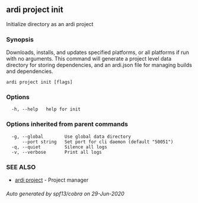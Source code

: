 ## ardi project init

Initialize directory as an ardi project

### Synopsis


Downloads, installs, and updates specified platforms, or all platforms if run with no arguments. This command will generate a project level data directory for storing dependencies, and an ardi.json file for managing builds and dependencies.

```
ardi project init [flags]
```

### Options

```
  -h, --help   help for init
```

### Options inherited from parent commands

```
  -g, --global        Use global data directory
      --port string   Set port for cli daemon (default "50051")
  -q, --quiet         Silence all logs
  -v, --verbose       Print all logs
```

### SEE ALSO

* [ardi project](ardi_project.md)	 - Project manager

###### Auto generated by spf13/cobra on 29-Jun-2020
